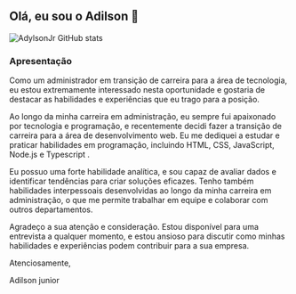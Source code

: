 ## Olá, eu sou o Adilson 👋

![AdylsonJr GitHub stats](https://github-readme-stats.vercel.app/api?username=AdylsonJr&show_icons=true&theme=radical)


### Apresentação

Como um administrador em transição de carreira para a área de tecnologia, eu estou extremamente interessado nesta oportunidade e gostaria de destacar as habilidades e experiências que eu trago para a posição.

Ao longo da minha carreira em administração, eu sempre fui apaixonado por tecnologia e programação, e recentemente decidi fazer a transição de carreira para a área de desenvolvimento web. Eu me dediquei a estudar e praticar habilidades em programação, incluindo HTML, CSS, JavaScript, Node.js e Typescript .

Eu possuo uma forte habilidade analítica, e sou capaz de avaliar dados e identificar tendências para criar soluções eficazes. Tenho também habilidades interpessoais desenvolvidas ao longo da minha carreira em administração, o que me permite trabalhar em equipe e colaborar com outros departamentos.

Agradeço a sua atenção e consideração. Estou disponível para uma entrevista a qualquer momento, e estou ansioso para discutir como minhas habilidades e experiências podem contribuir para a sua empresa.

Atenciosamente,

Adilson junior


